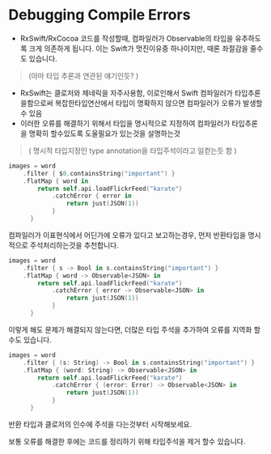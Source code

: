 # Debugging Compile Errors

- RxSwift/RxCocoa 코드를 작성할때, 컴파일러가 Observable의 타입을 유추하도록 크게 의존하게 됩니다. 이는 Swift가 멋진이유중 하나이지만, 때론 좌절감을 줄수도 있습니다. 
> (아마 타입 추론과 연관된 얘기인듯? )

- RxSwift는 클로저와 제네릭을 자주사용함, 이로인해서 Swift 컴파일러가 타입추론을함으로써 복잡한타입연산에서 타입이 명확하지 않으면 컴파일러가 오류가 발생할수 있음
- 이러한 오류를 해결하기 위해서 타입을 명시적으로 지정하여 컴파일러가 타입추론을 명확히 할수있도록 도울필요가 있는것을 설명하는것
> ( 명시적 타입지정인 type annotation을  타입주석이라고 일컫는듯 함 )


```swift
images = word
    .filter { $0.containsString("important") }
    .flatMap { word in
        return self.api.loadFlickrFeed("karate")
            .catchError { error in
                return just(JSON(1))
            }
      }
```

컴파일러가 이표현식에서 어딘가에 오류가 있다고 보고하는경우, 먼저 반환타입을 명시적으로 주석처리하는것을 추천합니다. 

```swift
images = word
    .filter { s -> Bool in s.containsString("important") }
    .flatMap { word -> Observable<JSON> in
        return self.api.loadFlickrFeed("karate")
            .catchError { error -> Observable<JSON> in
                return just(JSON(1))
            }
      }
```
이렇게 해도 문제가 해결되지 않는다면, 더많은 타입 주석을 추가하여 오류를 지역화 할수도 있습니다.

```swift
images = word
    .filter { (s: String) -> Bool in s.containsString("important") }
    .flatMap { (word: String) -> Observable<JSON> in
        return self.api.loadFlickrFeed("karate")
            .catchError { (error: Error) -> Observable<JSON> in
                return just(JSON(1))
            }
      }
```

반환 타입과 클로저의 인수에 주석을 다는것부터 시작해보세요.

보통 오류를 해결한 후에는 코드를 정리하기 위해 타입주석을 제거 할수 있습니다.




















